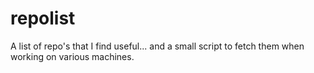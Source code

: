# repolist

A list of repo's that I find useful... and a small script to fetch them when working on various machines.
